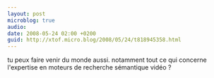 ```yaml
---
layout: post
microblog: true
audio: 
date: 2008-05-24 02:00 +0200
guid: http://xtof.micro.blog/2008/05/24/t818945358.html
---
```

tu peux faire venir du monde aussi. notamment tout ce qui concerne l'expertise en moteurs de recherche sémantique vidéo ?
